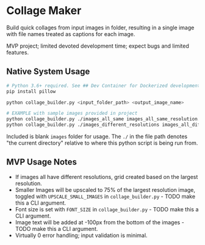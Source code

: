 # Collage Maker

Build quick collages from input images in folder, resulting in a single image with file names treated as captions for each image.

MVP project; limited devoted development time; expect bugs and limited features.

## Native System Usage

```bash
# Python 3.6+ required. See ## Dev Container for Dockerized development environment instructions.
pip install pillow

python collage_builder.py <input_folder_path> <output_image_name>

# EXAMPLE with sample images provided in project
python collage_builder.py ./images_all_same images_all_same_resolution.jpg
python collage_builder.py ./images_different_resolutions images_all_different_resolutions.jpg
```

Included is blank `images` folder for usage.
The `./` in the file path denotes "the current directory" relative to where this python script is being run from.

## MVP Usage Notes

- If images all have different resolutions, grid created based on the largest resolution.
- Smaller Images will be upscaled to 75% of the largest resolution image, toggled with `UPSCALE_SMALL_IMAGES` in `collage_builder.py` - TODO make this a CLI argument.
- Font size is set with `FONT_SIZE` in `collage_builder.py` - TODO make this a CLI argument.
- Image text will be added at -100px from the bottom of the images - TODO make this a CLI argument.
- Virtually 0 error handling; input validation is minimal.